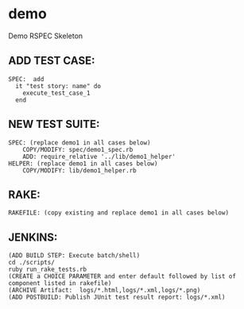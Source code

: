 # demo
Demo RSPEC Skeleton

## ADD TEST CASE:
    SPEC:  add 
	  it "test story: name" do
	    execute_test_case_1
	  end
	  
## NEW TEST SUITE:
    SPEC: (replace demo1 in all cases below)
        COPY/MODIFY: spec/demo1_spec.rb
        ADD: require_relative '../lib/demo1_helper'
    HELPER: (replace demo1 in all cases below)
        COPY/MODIFY: lib/demo1_helper.rb
    
## RAKE: 
    RAKEFILE: (copy existing and replace demo1 in all cases below)
         
## JENKINS: 
    (ADD BUILD STEP: Execute batch/shell)
    cd ./scripts/
    ruby run_rake_tests.rb
    (CREATE a CHOICE PARAMETER and enter default followed by list of component listed in rakefile)
    (ARCHIVE Artifact:  logs/*.html,logs/*.xml,logs/*.png)
    (ADD POSTBUILD: Publish JUnit test result report: logs/*.xml)
